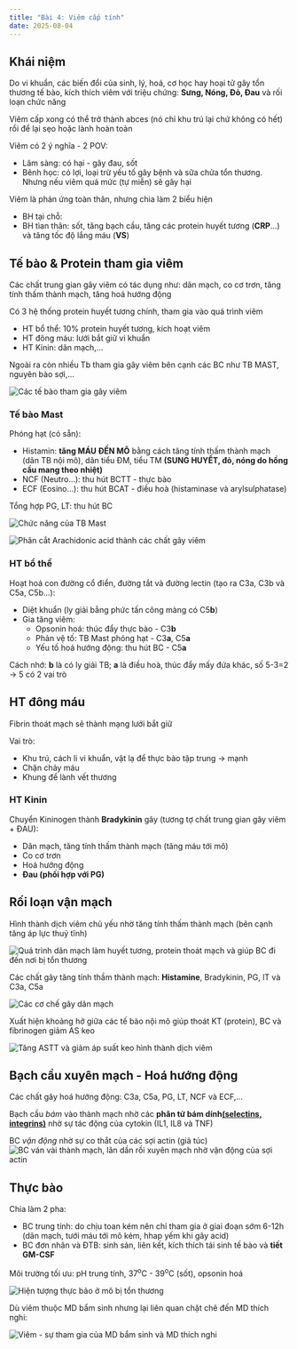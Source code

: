 ```yaml
---
title: "Bài 4: Viêm cấp tính"
date: 2025-08-04
---
```


## Khái niệm

Do vi khuẩn, các biến đổi của sinh, lý, hoá, cơ học hay hoại tử gây tổn thương tế bào, kích thích viêm với triệu chứng: **Sưng, Nóng, Đỏ, Đau** và rối loạn chức năng

Viêm cấp xong có thể trở thành abces (nó chỉ khu trú lại chứ không có hết) rồi để lại sẹo hoặc lành hoàn toàn

Viêm có 2 ý nghĩa - 2 POV:

- Lâm sàng: có hại - gây đau, sốt
- Bênh học: có lợi, loại trừ yếu tố gây bệnh và sữa chửa tổn thương. Nhưng nếu viêm quá mức (tự miễn) sẽ gây hại

Viêm là phản ứng toàn thân, nhưng chia làm 2 biểu hiện

- BH tại chỗ:
- BH tìan thân: sốt, tăng bạch cầu, tăng các protein huyết tương (**CRP**...) và tăng tốc độ lắng máu (**VS**)

## Tế bào & Protein tham gia viêm

Các chất trung gian gây viêm có tác dụng như: dãn mạch, co cơ trơn, tăng tính thấm thành mạch, tăng hoá hướng động

Có 3 hệ thống protein huyết tương chính, tham gia vào quá trình viêm

- HT bổ thể: 10% protein huyết tương, kích hoạt viêm
- HT đông máu: lưới bắt giữ vi khuẩn
- HT Kinin: dãn mạch,...

Ngoài ra còn nhiều Tb tham gia gây viêm bên cạnh các BC như TB MAST, nguyên bào sợi,...

![Các tế bào tham gia gây viêm](/y2/mddc/4-tb-viem.jpeg)

### Tế bào Mast

Phóng hạt (có sẵn):

- Histamin: **tăng MÁU ĐẾN MÔ** bằng cách tăng tính thấm thành mạch (dãn TB nội mô), dãn tiểu ĐM, tiểu TM **(SUNG HUYẾT, đỏ, nóng do hồng cầu mang theo nhiệt)**
- NCF (Neutro…): thu hút BCTT - thực bào
- ECF (Eosino…): thu hút BCAT - điều hoà (histaminase và arylsulphatase)

Tổng hợp PG, LT: thu hút BC

![Chức năng của TB Mast](/y2/mddc/4-tb-mast.jpeg)

![Phân cắt Arachidonic acid thành các chất gây viêm](/y2/mddc/4-cat-arachidonic-acid.jpeg)

### HT bổ thể

Hoạt hoá con đường cổ điển, đường tắt và đường lectin (tạo ra C3a, C3b và C5a, C5b...):

- Diệt khuẩn (ly giải bằng phức tấn công màng có C5**b**)
- Gia tăng viêm:
  - Opsonin hoá: thúc đẩy thực bào - C3**b**
  - Phản vệ tố: TB Mast phóng hạt - C3**a**, C5**a**
  - Yếu tố hoá hướng động: thu hút BC - C5**a**

Cách nhớ: **b** là có ly giải TB; **a** là điều hoà, thúc đẩy mấy đứa khác, số 5-3=2 → 5 có 2 vai trò

## HT đông máu

Fibrin thoát mạch sẽ thành mạng lưới bắt giữ

Vai trò:

- Khu trú, cách li vi khuẩn, vật lạ để thực bào tập trung → mạnh
- Chặn chảy máu
- Khung để lành vết thương

### HT Kinin

Chuyển Kininogen thành **Bradykinin** gây (tương tợ chất trung gian gây viêm + ĐAU):

- Dãn mạch, tăng tính thấm thành mạch (tăng máu tới mô)
- Co cơ trơn
- Hoá hướng động
- **Đau (phối hợp với PG)**

## Rối loạn vận mạch

Hình thành dịch viêm chủ yếu nhờ tăng tính thấm thành mạch (bên cạnh tăng áp lực thuỷ tĩnh)

![Quá trình dãn mạch làm huyết tương, protein thoát mạch và giúp BC đi đến nơi bị tổn thương](/y2/mddc/4-dan-mach.jpeg)

Các chất gây tăng tính thầm thành mạch: **Histamine**, Bradykinin, PG, lT và C3a, C5a

![Các cơ chế gây dãn mạch](/y2/mddc/4-coche-dan-mach.jpeg)

Xuất hiện khoảng hở giữa các tế bào nội mô giúp thoát KT (protein), BC và fibrinogen giảm AS keo

![Tăng ASTT và giảm áp suất keo hình thành dịch viêm](/y2/mddc/4-astt-ask-viem.jpeg)

## Bạch cầu xuyên mạch - Hoá hướng động

Các chất gây hoá hướng động: C3a, C5a, PG, LT, NCF và ECF,...

Bạch cầu *bám* vào thành mạch nhờ các **phân tử bám dính<u>(selectins, integrins)</u>** nhờ sự tác động của cytokin (IL1, IL8 và TNF)

BC *vận động* nhờ sự co thắt của các sợi actin (giả túc)
![BC ván vài thành mạch, lăn dần rồi xuyên mạch nhờ vận động của sợi actin](/y2/mddc/4-bc-xuyen-mach.jpeg)

## Thực bào

Chia làm 2 pha:

- BC trung tính: do chịu toan kém nên chỉ tham gia ở giai đoạn sớm 6-12h (dãn mạch, tưới máu tới mô kém, hhap yếm khi gây acid)
- BC đơn nhân và ĐTB: sinh sản, liên kết, kích thích tái sinh tế bào và **tiết GM-CSF**

Môi trường tối ưu: pH trung tính, 37<sup>o</sup>C - 39<sup>o</sup>C (sốt), opsonin hoá

![Hiện tượng thực bảo ở mô bị tổn thương](/y2/mddc/4-thuc-bao.jpeg)

Dù viêm thuộc MD bẩm sinh nhưng lại liên quan chặt chẽ đến MD thích nghi:

![Viêm - sự tham gia của MD bẩm sinh và MD thích nghi](/y2/mddc/4-md-bsinh-thnghi.jpeg)
